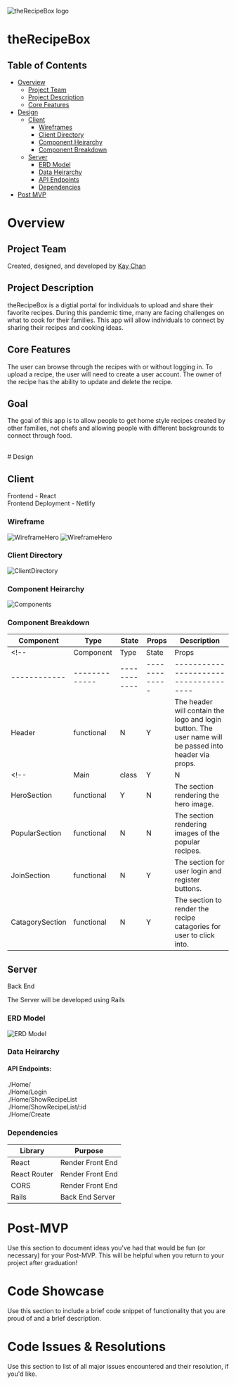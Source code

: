 ![theRecipeBox logo](./readmeDoc/theRecipeBox_Hero.png)

# theRecipeBox

## Table of Contents

- [Overview](#overview)
  - [Project Team](#project-team)
  - [Project Description](#project-description)
  - [Core Features](#core-features)
- [Design](#design)
  - [Client](#client)
    - [Wireframes](#wireframes)
    - [Client Directory](#client-directory)
    - [Component Heirarchy](#component-heirarchy)
    - [Component Breakdown](#component-breakdown)
  - [Server](#client)
    - [ERD Model](#erd-model)
    - [Data Heirarchy](#data-heirarchy)
    - [API Endpoints](#api-endpoints)
    - [Dependencies](#dependencies)
- [Post MVP](#post-mvp)

# Overview

## Project Team

Created, designed, and developed by [Kay Chan](https://github.com/kaych26)

## Project Description

theRecipeBox is a digtial portal for individuals to upload and share their favorite recipes. During this pandemic time, many are facing challenges on what to cook for their families. This app will allow individuals to connect by sharing their recipes and cooking ideas.

## Core Features

The user can browse through the recipes with or without logging in. To upload a recipe, the user will need to create a user account. The owner of the recipe has the ability to update and delete the recipe.

## Goal

The goal of this app is to allow people to get home style recipes created by other families, not chefs and allowing people with different backgrounds to connect through food.

</br>
# Design

## Client

Frontend - React
</br>
Frontend Deployment - Netlify
</br>

### Wireframe

![WireframeHero](./readmeDoc/theRecipeBox_wireframe1.png)
![WireframeHero](./readmeDoc/theRecipeBox_wireframe2.png)
</br>

### Client Directory

![ClientDirectory](./readmeDoc/client_directory.png)
</br>

### Component Heirarchy

![Components](./readmeDoc/components.png)
</br>

### Component Breakdown

Component | Type | State | Props | Description
------------ | ------------- | ------------ | ------------- | ------------ |
<!-- | Component | Type | State | Props | Description |
| ------------ | ------------- | ------------ | ------------- | ------------------------------------- |
| Header | functional | N | Y | The header will contain the logo and login button.  The user name will be passed into header via props. | -->
<!-- | Main | class | Y | N | The main will store/track the API recipe data and render the sections. |
| HeroSection | functional | Y | N | The section rendering the hero image. |
| PopularSection | functional | N | N | The section rendering images of the popular recipes. |
| JoinSection | functional | N | Y | The section for user login and register buttons. |
| CatagorySection | functional | N | Y | The section to render the recipe catagories for user to click into. | -->

## Server

Back End

The Server will be developed using Rails

### ERD Model

![ERD Model](./readmeDoc/theRecipeBox.png)

### Data Heirarchy

#### API Endpoints:

./Home/
</br>
./Home/Login
</br>
./Home/ShowRecipeList
</br>
./Home/ShowRecipeList/:id
</br>
./Home/Create
</br>

### Dependencies

| Library      | Purpose          |
| ------------ | ---------------- |
| React        | Render Front End |
| React Router | Render Front End |
| CORS         | Render Front End |
| Rails        | Back End Server  |

# Post-MVP

Use this section to document ideas you've had that would be fun (or necessary) for your Post-MVP. This will be helpful when you return to your project after graduation!

# Code Showcase

Use this section to include a brief code snippet of functionality that you are proud of and a brief description.

# Code Issues & Resolutions

Use this section to list of all major issues encountered and their resolution, if you'd like.
